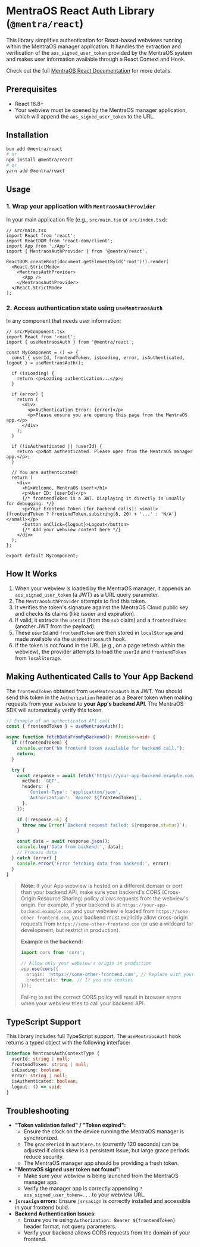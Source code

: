 # MentraOS React Auth Library (`@mentra/react`)

This library simplifies authentication for React-based webviews running within the MentraOS manager application. It handles the extraction and verification of the `aos_signed_user_token` provided by the MentraOS system and makes user information available through a React Context and Hook.

Check out the full [MentraOS React Documentation](https://docs.mentra.glass/react-webviews) for more details.

## Prerequisites

-   React 16.8+
-   Your webview must be opened by the MentraOS manager application, which will append the `aos_signed_user_token` to the URL.

## Installation

```bash
bun add @mentra/react
# or
npm install @mentra/react
# or
yarn add @mentra/react
```

## Usage

### 1. Wrap your application with `MentraosAuthProvider`

In your main application file (e.g., `src/main.tsx` or `src/index.tsx`):

```tsx
// src/main.tsx
import React from 'react';
import ReactDOM from 'react-dom/client';
import App from './App';
import { MentraosAuthProvider } from '@mentra/react';

ReactDOM.createRoot(document.getElementById('root')!).render(
  <React.StrictMode>
    <MentraosAuthProvider>
      <App />
    </MentraosAuthProvider>
  </React.StrictMode>
);
```

### 2. Access authentication state using `useMentraosAuth`

In any component that needs user information:

```tsx
// src/MyComponent.tsx
import React from 'react';
import { useMentraosAuth } from '@mentra/react';

const MyComponent = () => {
  const { userId, frontendToken, isLoading, error, isAuthenticated, logout } = useMentraosAuth();

  if (isLoading) {
    return <p>Loading authentication...</p>;
  }

  if (error) {
    return (
      <div>
        <p>Authentication Error: {error}</p>
        <p>Please ensure you are opening this page from the MentraOS app.</p>
      </div>
    );
  }

  if (!isAuthenticated || !userId) {
    return <p>Not authenticated. Please open from the MentraOS manager app.</p>;
  }

  // You are authenticated!
  return (
    <div>
      <h1>Welcome, MentraOS User!</h1>
      <p>User ID: {userId}</p>
      {/* frontendToken is a JWT. Displaying it directly is usually for debugging. */}
      <p>Your Frontend Token (for backend calls): <small>{frontendToken ? frontendToken.substring(0, 20) + '...' : 'N/A'}</small></p>
      <button onClick={logout}>Logout</button>
      {/* Add your webview content here */}
    </div>
  );
};

export default MyComponent;
```

## How It Works

1.  When your webview is loaded by the MentraOS manager, it appends an `aos_signed_user_token` (a JWT) as a URL query parameter.
2.  The `MentraosAuthProvider` attempts to find this token.
3.  It verifies the token's signature against the MentraOS Cloud public key and checks its claims (like issuer and expiration).
4.  If valid, it extracts the `userId` (from the `sub` claim) and a `frontendToken` (another JWT from the payload).
5.  These `userId` and `frontendToken` are then stored in `localStorage` and made available via the `useMentraosAuth` hook.
6.  If the token is not found in the URL (e.g., on a page refresh within the webview), the provider attempts to load the `userId` and `frontendToken` from `localStorage`.

## Making Authenticated Calls to Your App Backend

The `frontendToken` obtained from `useMentraosAuth` is a JWT. You should send this token in the `Authorization` header as a Bearer token when making requests from your webview to **your App's backend API**.  The MentraOS SDK will automatically verify this token.

```typescript
// Example of an authenticated API call
const { frontendToken } = useMentraosAuth();

async function fetchDataFromMyBackend(): Promise<void> {
  if (!frontendToken) {
    console.error("No frontend token available for backend call.");
    return;
  }

  try {
    const response = await fetch('https://your-app-backend.example.com/api/data', {
      method: 'GET',
      headers: {
        'Content-Type': 'application/json',
        'Authorization': `Bearer ${frontendToken}`,
      },
    });

    if (!response.ok) {
      throw new Error(`Backend request failed: ${response.status}`);
    }

    const data = await response.json();
    console.log('Data from backend:', data);
    // Process data
  } catch (error) {
    console.error('Error fetching data from backend:', error);
  }
}
```

> **Note:**
> If your App webview is hosted on a different domain or port than your backend API, make sure your backend's CORS (Cross-Origin Resource Sharing) policy allows requests from the webview's origin.
> For example, if your backend is at `https://your-app-backend.example.com` and your webview is loaded from `https://some-other-frontend.com`, your backend must explicitly allow cross-origin requests from `https://some-other-frontend.com` (or use a wildcard for development, but restrict in production).
>
> **Example in the backend:**
> ```typescript
> import cors from 'cors';
>
> // Allow only your webview's origin in production
> app.use(cors({
>   origin: 'https://some-other-frontend.com', // Replace with your actual webview origin
>   credentials: true, // If you use cookies
> }));
> ```
>
> Failing to set the correct CORS policy will result in browser errors when your webview tries to call your backend API.


## TypeScript Support

This library includes full TypeScript support. The `useMentraosAuth` hook returns a typed object with the following interface:

```typescript
interface MentraosAuthContextType {
  userId: string | null;
  frontendToken: string | null;
  isLoading: boolean;
  error: string | null;
  isAuthenticated: boolean;
  logout: () => void;
}
```

## Troubleshooting

*   **"Token validation failed" / "Token expired":**
    *   Ensure the clock on the device running the MentraOS manager is synchronized.
    *   The `gracePeriod` in `authCore.ts` (currently 120 seconds) can be adjusted if clock skew is a persistent issue, but large grace periods reduce security.
    *   The MentraOS manager app should be providing a fresh token.
*   **"MentraOS signed user token not found":**
    *   Make sure your webview is being launched from the MentraOS manager app.
    *   Verify the manager app is correctly appending `?aos_signed_user_token=...` to your webview URL.
*   **`jsrsasign` errors:** Ensure `jsrsasign` is correctly installed and accessible in your frontend build.
*   **Backend Authentication Issues:**
    *   Ensure you're using `Authorization: Bearer ${frontendToken}` header format, not query parameters.
    *   Verify your backend allows CORS requests from the domain of your frontend.

